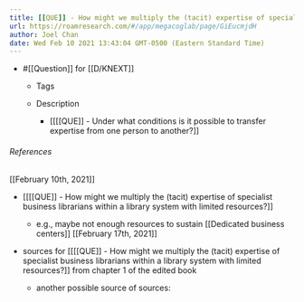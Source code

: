```yaml
---
title: [[QUE]] - How might we multiply the (tacit) expertise of specialist business librarians within a library system with limited resources?
url: https://roamresearch.com/#/app/megacoglab/page/GiEucmjdH
author: Joel Chan
date: Wed Feb 10 2021 13:43:04 GMT-0500 (Eastern Standard Time)
---
```


- #[[Question]] for [[D/KNEXT]]

    - Tags

    - Description

        - [[[[QUE]] - Under what conditions is it possible to transfer expertise from one person to another?]]

###### References

[[February 10th, 2021]]

- [[[[QUE]] - How might we multiply the (tacit) expertise of specialist business librarians within a library system with limited resources?]]

    - e.g., maybe not enough resources to sustain [[Dedicated business centers]]
[[February 17th, 2021]]

- sources for [[[[QUE]] - How might we multiply the (tacit) expertise of specialist business librarians within a library system with limited resources?]] from chapter 1 of the edited book

    - another possible source of sources:

